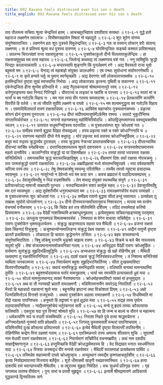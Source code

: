```yaml
---
title: 092 Ravana feels distressed over his son s death
title_english: 092 Ravana feels distressed over his son s death

---
```

<div class="audioEmbed"  caption="श्रीराम-हरिसीताराममूर्ति-घनपाठिभ्यां वचनम्" src="https://archive.org/download/Ramayana-recitation-Sriram-harisItArAmamUrti-Ghanapaati-v2/Kanda_6/Kanda_6_YK-092-Ravana_feels_distressed_over_his_son_s_death_0.mp3"></div>
ततः पौलस्त्य सचिवाः श्रुत्वा चेन्द्रजितं हतम् ।  
आचचक्षुरभिज्ञाय दशग्रीवाय सव्यथाः ॥ ९२-६-१  
युद्धे हतो महाराज लक्ष्मणेन तवात्मजः ।  
विभीषणसहायेन मिषतां नो महाद्युते ॥ ९२-६-२  
शूरः शूरेण संगम्य संयुगेष्वपराजितः ।  
लक्ष्णनेन हतः शूरः पुत्रस्ते विबुधेन्द्रजित् ॥ ९२-६-३  
गतः स परमान् लोकान् शरैः संताप्य् लक्ष्मणम् ।  
स तं प्रतिभयं श्रुत्वा वधं पुत्रस्य दारुणम् ॥ ९२-६-४  
घोरमिन्द्रजितः सङ्ख्ये कश्मलं प्राविशन्महत् ।  
उपलभ्य चिरात्संज्ञां राजा राक्षसपुङ्गवः ॥ ९२-६-५  
पुत्रशोकाकुलो दीनो विललापाकुलेन्द्रियः ।  
हा राक्षसचमूमुख्य मम वत्स महारथ ॥ ९२-६-६  
जित्वेन्द्रं कथमद्य त्वं लक्ष्मणस्य वशं गतः ।  
ननु त्वमिषुभिः क्रुद्धो भिन्द्याः कालान्तकावपि ॥ ९२-६-७  
मन्दरस्यापि शृङ्गाणि किं पुनर्लक्ष्मणं रणे ।  
अद्य वैवस्वतो राजा भूयो बहुमतो मम ॥ ९२-६-८  
येनाद्य त्वं महाबाहो संयुक्तः कालधर्मणा ।  
एष पन्थाः सुयोधानां सर्वामरगणेष्वपि ॥ ९२-६-९  
यः कृते हन्यते भर्तुः स पुमान् स्वर्गमृच्छति ।  
अद्य देवगणाः सर्वे लोकपालास्तथर्षयः ॥ ९२-६-१०  
हतमिन्द्रजितं दृष्ट्वा सुखं स्वप्स्यन्ति निर्भयाः ।  
अद्य लोकास्त्रयः कृत्स्नाः पृथिवी च सकानना ॥ ९२-६-११  
एकेनेन्द्रजिता हीना शूण्येव प्रतिभाति मे ।  
अद्य नैरृतकन्यायां श्रोष्याम्यन्तःपुरे रवम् ॥ ९२-६-१२  
करेणुसङ्घस्य यथा निनादं गिरिगह्वरे ।  
यौवराज्यं च लङ्कां च रक्षांसि च परन्तप ॥ ९२-६-१३  
मातरं मां च भार्यां च क्व गतोऽसि विहाय नः ।  
मम नाम त्वया वीर गतस्य यमसादनम् ॥ ९२-६-१४  
प्रेतकार्याणि कार्याणि विपरीते हि वर्तसे ।  
स त्वं जीवति सुग्रीवे लक्ष्मणे च राघवे ॥ ९२-६-१५  
मम शल्यमनुद्धृत्य क्व गतोऽसि विहाय नः ।  
एवमादिविलापार्तं रावणं राक्षसाधिपम् ॥ ९२-६-१६  
आविवेश महान्कोपः पुत्रव्यसनसम्भवः ।  
प्रकृत्या कोपनं ह्येनं पुत्रस्य पुनराधयः ॥ ९२-६-१७  
दीप्तं संदीपयामासुर्घर्मेऽर्कमिव रश्मयः ।  
ललाटे भुकुटीभिश्च संगताभिर्व्यरोचत ॥ ९२-६-१८  
यगान्ते सहनक्त्रस्तु महोर्मिभिरिवोदधिः ।  
कोपाद्विजृम्भमाणस्य वक्त्रद्व्यक्तमिव ज्वलन् ॥ ९२-६-१९  
उत्पपात सधूमाग्निर्वृत्रस्य वदनादिव ।  
स पुत्रवधसंतप्तः शूरः क्रोधवशं गतः ॥ ९२-६-२०  
समीक्ष्य रावणो बुद्ध्या वैदेह्या रोचयद्वधम् ।  
तस्य प्रकृत्या रक्ते च रक्ते क्रोधाग्निनापि च ॥ ९२-६-२१  
रावणस्य महाघोरे दीप्ते नेत्रे बभूवतुः ।  
घोरं प्रकृत्या रूपं तत्तस्य क्रोधाग्निमूर्छितम् ॥ ९२-६-२२  
बभूव रूपं रुद्रस्य क्रुद्धस्येव दुरासदम् ।  
तस्य क्रुद्धस्य नेत्राभ्यां प्रापतन्नस्रबिन्दवः ॥ ९२-६-२३  
दीप्ताभ्यामिव दीपाभ्यां सार्चिषः स्नेहबिन्दवः ।  
दन्तान्विदशतस्तस्य श्रूयते दशनस्वनः ॥ ९२-६-२४  
यन्त्रस्यावेष्ट्यमानस्य महतो दानवैरिव ।  
कालाग्निरिव संक्रुद्धो यां यां दिशमवैक्षत ॥ ९२-६-२५  
तस्यां तस्यां भयत्रस्ता राक्षसाः संनिलिल्यिरे ।  
तमन्तकमिव क्रुद्धं चराचरचिखादिषुम् ॥ ९२-६-२६  
वीक्षमाणं दिशः सर्वा राक्षसा नोपचक्रमुः ।  
ततः परमसंक्रुद्धो रावणो राक्षसाधिपः ॥ ९२-६-२७  
अब्रवीद्रक्षसां मध्ये संस्तम्भयिषुराहवे ।  
मया वर्षसहस्राणि चरित्वा परमं तपः ॥ ९२-६-२८  
तेषु तेष्ववकाशेषु स्वयम्भूः परितोषितः ।  
तस्यैव तपसो व्युष्ट्या प्रसादाच्च स्वयम्भुवः ॥ ९२-६-२९  
नासुरेभ्यो न देवेभ्यो भयं मम कदा चन ।  
कवचं ब्रह्मदत्तं मे यदादित्यसमप्रभम् ॥ ९२-६-३०  
देवासुरविमर्देषु न भिन्नं वज्रशक्तिभिः ।  
तेन मामद्य संयुक्तं रथस्थमिह संयुगे ॥ ९२-६-३१  
प्रतीयात्कोऽद्य मामाजौ साक्षादपि पुरन्दरः ।  
यत्तदाभिप्रसन्नेन सशरं कार्मुकं महत् ॥ ९२-६-३२  
देवासुरविमर्देषु मम दत्तं स्वयम्भुवा ।  
अद्य तूर्यशतैर्भीमं धनुरुत्थाप्यतां मम ॥ ९२-६-३३  
रामलक्ष्मणयोरेव वधाय परमाहवे ।  
स पुत्रवधसन्तप्तः शूरः क्रोधवशं गतः ॥ ९२-६-३४  
समीक्ष्य रावणो बुद्ध्या सीतां हन्तुं व्यवस्यत ।  
प्रत्यवेक्ष्य तु ताम्राक्षः सुघोरो घोरदर्शनान् ॥ ९२-६-३५  
दीनो दीनस्वरान्सर्वांस्तानुवाच निशाचरान् ।  
मायया मम वत्सेन वंचनार्थं वनौकसाम् ॥ ९२-६-३६  
किं चिदेव हतं तत्र सीतेयमिति दर्शितम् ।  
तदिदं तथ्यमेवाहं करिष्ये प्रियमात्मनः ॥ ९२-६-३७  
वैदेहीं नाशयिष्यामि क्षत्रबन्धुमनुव्रताम् ।  
इत्येवमुक्त्वा सचिवान्खड्गमाशु परामृशत् ॥ ९२-६-३८  
उत्प्लुत्य गुणसम्पन्नं विमलाम्बरवर्चसं ।  
निष्पपात स वेगेन सभायाः सचिवैर्वृतः ॥ ९२-६-३९  
रावणः पुत्रशोकेन भृशमाकुलचेतनः ।  
संक्रुद्धः खड्गमादाय सहसा यत्र मैथिली ॥ ९२-६-४०  
व्रजन्तं राक्षसं प्रेक्ष्य सिंहनादं विचुक्रुशुः ।  
ऊचुश्चान्योन्यमालिङ्ग्य संक्रुद्धं प्रेक्ष्य राक्षसाः ॥ ९२-६-४१  
अद्यैनं तावुभौ दृष्ट्वा भ्रातरौ प्रव्यथिष्यतः ।  
लोकपाला हि चत्वारः क्रुद्धेनानेन तर्जिताः ॥ ९२-६-४२  
बहवः शत्रवश्चान्ये संयुगेष्वभिपातिताः ।  
त्रिषु लोकेषु रत्नानि भुङ्क्ते चाहृत्य रावणः ॥ ९२-६-४३  
विक्रमे च बले चैव नास्त्यस्य सदृशो भुवि ।  
तेषां संजल्पमानानामशोकवनिकां गताम् ॥ ९२-६-४४  
अभिदुद्राव वैदेहीं रावणः क्रोधमूर्छितः ।  
वार्यमाणः सुसंक्रुद्धः सुहृद्भिर्हितबुद्धिभिः ॥ ९२-६-४५  
अभ्यधावत संक्रुद्धः खे ग्रहो रोहिणीम् इव ।  
मैथिली रक्ष्यमाणा तु राक्षसीभिरनिन्दिता ॥ ९२-६-४६  
ददर्श राक्षसं क्रुद्धं निस्त्रिंशवरधारिणम् ।  
तं निशाम्य सनिस्त्रिंशं व्यथिता जनकात्मजा ॥ ९२-६-४७  
निवार्यमाणं बहुशः सुहृद्भिरनिवर्तिनम् ।  
सीता दुःखसमाविष्टा विलपन्तीदमब्रवीत् ॥ ९२-६-४८  
यथायं मामभिक्रुद्धः समभिद्रवति स्वयम् ।  
वधिष्यति सनाथां मामनाथामिव दुर्मतिः ॥ ९२-६-४९  
बहुशश्चोदयामास भर्तारं मामनुव्रताम् ।  
भार्या भव रमस्येति प्रत्याख्यातो ध्रुवं मया ॥ ९२-६-५०  
सोऽयं मामनुपस्थानाद् व्यक्तं नैराश्यमागतः ।  
क्रोधमोहसमाविष्टो व्यक्तं मां हन्तुमुद्यतः ॥ ९२-६-५१  
अथ वा तौ नरव्याघ्रौ भ्रातरौ रामलक्ष्मणौ ।  
मन्निमित्तमनार्येण समरेऽद्य निपातितौ ॥ ९२-६-५२  
भैरवो हि महान्नादो राक्षसानां श्रुतो मया ।  
बहूनामिह हृष्टानां तथा विक्रोशतां प्रियम् ॥ ९२-६-५३  
अहो धिन्मन्निमित्तोऽयं विनाशो राजपुत्रयोः ।  
अथवा पुत्रशोकेन अहत्वा रामलक्ष्मणौ ॥ ९२-६-५४  
विधमिष्यति मां रौद्रो राक्षसः पापनिश्चयः ।  
हनूमतो हि तद्वाक्यं न कृतं क्षुद्रया मया ॥ ९२-६-५५  
यद्यहं तस्य पृष्ठेन तदायासमनिन्दिता ।  
नाद्यैवमनुशोचेयं भर्तुरंकगता सती ॥ ९२-६-५६  
मन्ये तु हृदयं तस्याः कौसल्यायाः फलिष्यति ।  
एकपुत्रा यदा पुत्रं विनष्टं श्रोष्यते युधि ॥ ९२-६-५७  
सा हि जन्म च बाल्यं च यौवनं च महात्मनः ।  
धर्मकार्याणि रूपं च रुदती संस्रमिष्यति ॥ ९२-६-५८  
निराशा निहते पुत्रे दत्त्वा श्राद्धमचेतना ।  
अग्निमारोक्ष्यते नूनमपो वापि प्रवेक्ष्यति ॥ ९२-६-५९  
धिगस्तु कुब्जामसतीं मन्थरां पापनिश्चयाम् ।  
यन्निमित्तमिदं दुःखं कौसल्या प्रतिपत्स्यते ॥ ९२-६-६०  
इत्येवं मैथिलीं दृष्ट्वा विलपन्तीं तपस्विनीम् ।  
रोहिणीमिव चन्द्रेण विना ग्रहवशं गताम् ॥ ९२-६-६१  
एतस्मिन्नन्तरे तस्य अमात्यः शीलवान् शुचिः ।  
सुपार्श्वो नाम मेधावी रावणं राक्षसेश्वरम् ॥ ९२-६-६२  
निवार्यमाणं सचिवैरिदं वचनमब्रवीत् ।  
कथं नाम दशग्रीव साक्षाद्वैश्रवणानुज ॥ ९२-६-६३  
हन्तुमिच्छसि वैदेहीं क्रोधाद्धर्ममपास्य हि ।  
वेद विद्याव्रत स्नातः स्वधर्मनिरतः सदा ॥ ९२-६-६४  
स्त्रियाः कस्माद्वधं वीर मन्यसे राक्षसेश्वर ।  
मैथिलीं रूपसम्पन्नां प्रत्यवेक्षस्व पार्थिव ॥ ९२-६-६५  
तस्मिन्नेव सहास्माभी राघवे क्रोधमुत्सृज ।  
अभ्युत्थानं त्वमद्यैव कृष्णपक्षचतुर्दशीम् ॥ ९२-६-६६  
कृत्वा निर्याह्यमावास्यां विजयाय बलैर्वृतः ।  
शूरो धीमान्रथी खड्गी रथप्रवरमास्थितः ॥ ९२-६-६७  
हत्वा दाशरथिं रामं भवान्प्राप्स्यति मैथिलीम् ।  
स तद्दुरात्मा सुहृदा निवेदितं ।  
वचः सुधर्म्यं प्रतिगृह्य रावणः ।  
गृहं जगामाथ ततश्च वीर्यवान् ।  
पुनः सभां च प्रययौ सुहृद्वृतः ॥ ९२-६-६८  
इत्यार्षे श्रीमद्रामायणे आदिकाव्ये युद्धकाण्डे द्विनवतितमः सर्गः